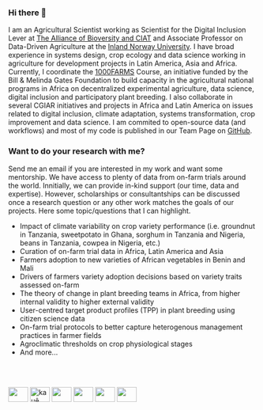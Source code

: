 ### Hi there 👋

I am an Agricultural Scientist working as Scientist for the Digital Inclusion Lever at [The Alliance of Bioversity and CIAT](https://alliancebioversityciat.org) and Associate Professor on Data-Driven Agriculture at the [Inland Norway University](https://www.inn.no/english/). I have broad experience in systems design, crop ecology and data science working in agriculture for development projects in Latin America, Asia and Africa. Currently, I coordinate the [1000FARMS](https://1000farms.net) Course, an initiative funded by the Bill & Melinda Gates Foundation to build capacity in the agricultural national programs in Africa on decentralized experimental agriculture, data science, digital inclusion and participatory plant breeding. I also collaborate in several CGIAR initiatives and projects in Africa and Latin America on issues related to digital inclusion, climate adaptation, systems transformation, crop improvement and data science. I am commited to open-source data (and workflows) and most of my code is published in our Team Page on [GitHub](https://github.com/AgrDataSci).

### Want to do your research with me?

Send me an email if you are interested in my work and want some mentorship. We have access to plenty of data from on-farm trials around the world. Innitially, we can provide in-kind support (our time, data and expertise). However, scholarships or consultantships can be discussed once a research question or any other work matches the goals of our projects. Here some topic/questions that I can highlight.

- Impact of climate variability on crop variety performance (i.e. groundnut in Tanzania, sweetpotato in Ghana, sorghum in Tanzania and Nigeria, beans in Tanzania, cowpea in Nigeria, etc.)
- Curation of on-farm trial data in Africa, Latin America and Asia
- Farmers adoption to new varieties of African vegetables in Benin and Mali
- Drivers of farmers variety adoption decisions based on variety traits assessed on-farm
- The theory of change in plant breeding teams in Africa, from higher internal validity to higher external validity 
- User-centred target product profiles (TPP) in plant breeding using citizen science data 
- On-farm trial protocols to better capture heterogenous management practices in farmer fields
- Agroclimatic thresholds on crop physiological stages  
- And more...

<br/><br/>

<p align="left">
<a href="mailto:k.desousa@cgiar.org" target="blank"><img align="center" src="https://cdn.jsdelivr.net/npm/simple-icons@3.0.1/icons/gmail.svg" alt="" height="30" width="40" /></a>
<a href="https://twitter.com/desousakaue" target="blank"><img align="center" src="https://cdn.jsdelivr.net/npm/simple-icons@3.0.1/icons/twitter.svg" alt="kauê de sousa's twitter handle is desousakaue" height="30" width="40" /></a>
<a href="https://scholar.google.com/citations?user=GO3gOJx27gYC&hl" target="blank"><img align="center" src="https://cdn.jsdelivr.net/npm/simple-icons@3.0.1/icons/googlescholar.svg" alt="" height="30" width="40" /></a>
<a href="https://orcid.org/0000-0002-7571-7845" target="blank"><img align="center" src="https://cdn.jsdelivr.net/npm/simple-icons@3.0.1/icons/orcid.svg" alt="" height="30" width="40" /></a>
<a href="https://www.researchgate.net/profile/Kaue-De-Sousa" target="blank"><img align="center" src="https://cdn.jsdelivr.net/npm/simple-icons@3.0.1/icons/researchgate.svg" alt="" height="30" width="40" /></a>
<a href="https://www.linkedin.com/in/kauedesousa/" target="blank"><img align="center" src="https://cdn.jsdelivr.net/npm/simple-icons@3.0.1/icons/linkedin.svg" alt="" height="30" width="40" /></a>
</p>


